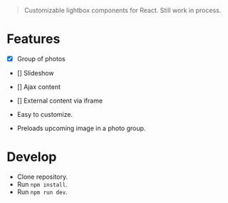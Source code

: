 > Customizable lightbox components for React. Still work in process.

# Features
- [x] Group of photos
- [] Slideshow
- [] Ajax content
- [] External content via iframe

- Easy to customize.
- Preloads upcoming image in a photo group.

# Develop
- Clone repository.
- Run `npm install`.
- Run `npm run dev`.